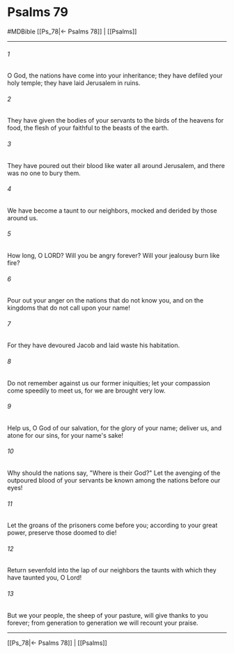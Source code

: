 # Psalms 79
#MDBible
[[Ps_78|← Psalms 78]] | [[Psalms]]

***

###### 1 
O God, the nations have come into your inheritance; they have defiled your holy temple; they have laid Jerusalem in ruins. 

###### 2 
They have given the bodies of your servants to the birds of the heavens for food, the flesh of your faithful to the beasts of the earth. 

###### 3 
They have poured out their blood like water all around Jerusalem, and there was no one to bury them. 

###### 4 
We have become a taunt to our neighbors, mocked and derided by those around us. 

###### 5 
How long, O LORD? Will you be angry forever? Will your jealousy burn like fire? 

###### 6 
Pour out your anger on the nations that do not know you, and on the kingdoms that do not call upon your name! 

###### 7 
For they have devoured Jacob and laid waste his habitation. 

###### 8 
Do not remember against us our former iniquities; let your compassion come speedily to meet us, for we are brought very low. 

###### 9 
Help us, O God of our salvation, for the glory of your name; deliver us, and atone for our sins, for your name's sake! 

###### 10 
Why should the nations say, "Where is their God?" Let the avenging of the outpoured blood of your servants be known among the nations before our eyes! 

###### 11 
Let the groans of the prisoners come before you; according to your great power, preserve those doomed to die! 

###### 12 
Return sevenfold into the lap of our neighbors the taunts with which they have taunted you, O Lord! 

###### 13 
But we your people, the sheep of your pasture, will give thanks to you forever; from generation to generation we will recount your praise. 

***

[[Ps_78|← Psalms 78]] | [[Psalms]]
